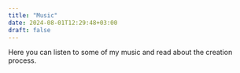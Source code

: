 ```yaml
---
title: "Music"
date: 2024-08-01T12:29:48+03:00
draft: false
---
```

Here you can listen to some of my music and read about the creation process.